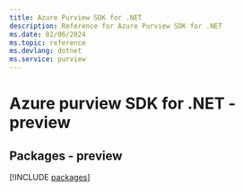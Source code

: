 ```yaml
---
title: Azure Purview SDK for .NET
description: Reference for Azure Purview SDK for .NET
ms.date: 02/06/2024
ms.topic: reference
ms.devlang: dotnet
ms.service: purview
---
```

# Azure purview SDK for .NET - preview
## Packages - preview
[!INCLUDE [packages](purview-index.md)]